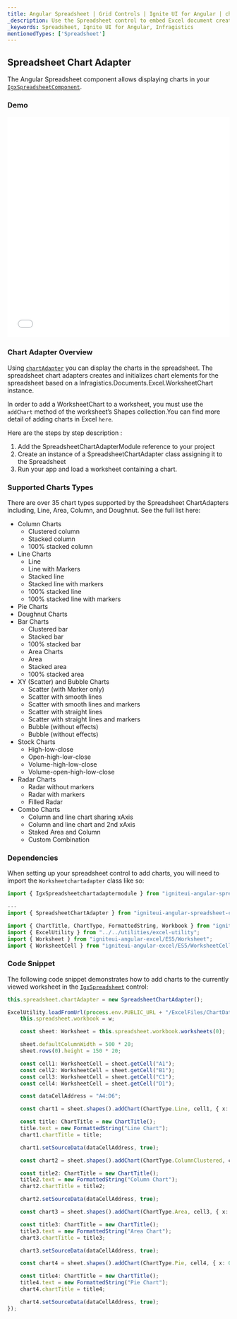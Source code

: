 ```yaml
---
title: Angular Spreadsheet | Grid Controls | Ignite UI for Angular | chart adapter | Infragistics |
_description: Use the Spreadsheet control to embed Excel document creation and editing experiences right into your application.
_keywords: Spreadsheet, Ignite UI for Angular, Infragistics
mentionedTypes: ['Spreadsheet']
---
```


## Spreadsheet Chart Adapter

The Angular Spreadsheet component allows displaying charts in your [`IgxSpreadsheetComponent`](/angular-apis/typescript/latest/classes/igxspreadsheetcomponent.html).

### Demo

<div class="sample-container loading" style="height: 500px">
    <iframe id="spreadsheet-adapter-iframe" src='{environment:demosBaseUrl}/spreadsheet/spreadsheet-adapter' width="100%" height="100%" seamless frameBorder="0" onload="onXPlatSampleIframeContentLoaded(this);"></iframe>
</div>

<div class="divider--half"></div>

### Chart Adapter Overview

Using [`chartAdapter`](/angular-apis/typescript/latest/classes/igxspreadsheetcomponent.html#chartadapter) you can display the charts in the spreadsheet. The spreadsheet chart adapters creates and initializes chart elements for the spreadsheet based on a Infragistics.Documents.Excel.WorksheetChart instance.

In order to add a WorksheetChart to a worksheet, you must use the `addChart` method of the worksheet’s Shapes collection.You can find more detail of adding charts in Excel `here`.

Here are the steps by step description :

1.  Add the SpreadsheetChartAdapterModule reference to your project
2.  Create an instance of a SpreadsheetChartAdapter class assigning it to the Spreadsheet
3.  Run your app and load a worksheet containing a chart.

### Supported Charts Types

There are over 35 chart types supported by the Spreadsheet ChartAdapters including, Line, Area, Column, and Doughnut. See the full list here:

-   Column Charts
    -   Clustered column
    -   Stacked column
    -   100% stacked column  
-   Line Charts  
    -   Line
    -   Line with Markers
    -   Stacked line
    -   Stacked line with markers
    -   100% stacked line
    -   100% stacked line with markers  
-   Pie Charts
-   Doughnut Charts  
-   Bar Charts  
    -   Clustered bar
    -   Stacked bar
    -   100% stacked bar
    -   Area Charts
    -   Area
    -   Stacked area
    -   100% stacked area
-   XY (Scatter) and Bubble Charts  
    -   Scatter (with Marker only)
    -   Scatter with smooth lines
    -   Scatter with smooth lines and markers
    -   Scatter with straight lines
    -   Scatter with straight lines and markers
    -   Bubble (without effects)
    -   Bubble (without effects)
-   Stock Charts  
    -   High-low-close
    -   Open-high-low-close
    -   Volume-high-low-close
    -   Volume-open-high-low-close
-   Radar Charts  
    -   Radar without markers
    -   Radar with markers
    -   Filled Radar
-   Combo Charts  
    -   Column and line chart sharing xAxis
    -   Column and line chart and 2nd xAxis
    -   Staked Area and Column
    -   Custom Combination

### Dependencies

When setting up your spreadsheet control to add charts, you will need to import the `Worksheetchartadapter` class like so:

```ts
import { IgxSpreadsheetchartadaptermodule } from "igniteui-angular-spreadsheet-chart-adapter/ES5/igx-spreadsheet-chart-adapter-module";

---
import { SpreadsheetChartAdapter } from "igniteui-angular-spreadsheet-chart-adapter/ES5/SpreadsheetChartAdapter";

import { ChartTitle, ChartType, FormattedString, Workbook } from "igniteui-angular-excel/ES5/excel.core";
import { ExcelUtility } from "../../utilities/excel-utility";
import { Worksheet } from "igniteui-angular-excel/ES5/Worksheet";
import { WorksheetCell } from "igniteui-angular-excel/ES5/WorksheetCell";
```

### Code Snippet

The following code snippet demonstrates how to add charts to the currently viewed worksheet in the [`IgxSpreadsheet`](/angular-apis/typescript/latest/classes/igxspreadsheet.html) control:

```typescript
this.spreadsheet.chartAdapter = new SpreadsheetChartAdapter();

ExcelUtility.loadFromUrl(process.env.PUBLIC_URL + "/ExcelFiles/ChartData.xlsx").then((w) => {
    this.spreadsheet.workbook = w;

    const sheet: Worksheet = this.spreadsheet.workbook.worksheets(0);

    sheet.defaultColumnWidth = 500 * 20;
    sheet.rows(0).height = 150 * 20;

    const cell1: WorksheetCell = sheet.getCell("A1");
    const cell2: WorksheetCell = sheet.getCell("B1");
    const cell3: WorksheetCell = sheet.getCell("C1");
    const cell4: WorksheetCell = sheet.getCell("D1");

    const dataCellAddress = "A4:D6";

    const chart1 = sheet.shapes().addChart(ChartType.Line, cell1, { x: 0, y: 0 }, cell1, { x: 100, y: 100 });

    const title: ChartTitle = new ChartTitle();
    title.text = new FormattedString("Line Chart");
    chart1.chartTitle = title;

    chart1.setSourceData(dataCellAddress, true);

    const chart2 = sheet.shapes().addChart(ChartType.ColumnClustered, cell2, { x: 0, y: 0 }, cell2, { x: 100, y: 100 });

    const title2: ChartTitle = new ChartTitle();
    title2.text = new FormattedString("Column Chart");
    chart2.chartTitle = title2;

    chart2.setSourceData(dataCellAddress, true);

    const chart3 = sheet.shapes().addChart(ChartType.Area, cell3, { x: 0, y: 0 }, cell3, { x: 100, y: 100 });

    const title3: ChartTitle = new ChartTitle();
    title3.text = new FormattedString("Area Chart");
    chart3.chartTitle = title3;

    chart3.setSourceData(dataCellAddress, true);

    const chart4 = sheet.shapes().addChart(ChartType.Pie, cell4, { x: 0, y: 0 }, cell4, { x: 100, y: 100 });

    const title4: ChartTitle = new ChartTitle();
    title4.text = new FormattedString("Pie Chart");
    chart4.chartTitle = title4;

    chart4.setSourceData(dataCellAddress, true);
});
```
